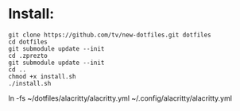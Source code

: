 # Install:

    git clone https://github.com/tv/new-dotfiles.git dotfiles
    cd dotfiles
    git submodule update --init
    cd .zprezto
    git submodule update --init
    cd ..
    chmod +x install.sh
    ./install.sh


ln -fs ~/dotfiles/alacritty/alacritty.yml ~/.config/alacritty/alacritty.yml

